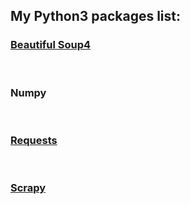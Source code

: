 ## My Python3 packages list:


### [Beautiful Soup4](https://www.crummy.com/software/BeautifulSoup/bs4/doc.zh/)

<br>


### Numpy

<br>


### [Requests](http://cn.python-requests.org/zh_CN/latest/)

<br>


### [Scrapy](http://scrapy-chs.readthedocs.io/zh_CN/latest/)

<br>
